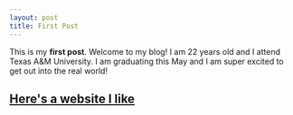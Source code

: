 ```yaml
---
layout: post
title: First Post
---
```


This is my **first post**.
Welcome to my blog! I am 22 years old and I attend Texas A&M University. I am graduating this May and I am super excited to get out into the real world!

[Here's a website I like](http://pinterest.com)
---
